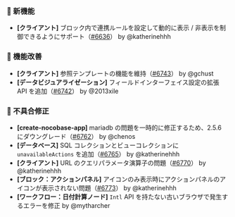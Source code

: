 ### 🎉 新機能

* **[クライアント]** ブロック内で連携ルールを設定して動的に表示 / 非表示を制御できるようにサポート（[#6636](https://github.com/nocobase/nocobase/pull/6636)） by @katherinehhh

### 🚀 機能改善

* **[クライアント]** 参照テンプレートの機能を維持（[#6743](https://github.com/nocobase/nocobase/pull/6743)） by @gchust
* **[データビジュアライゼーション]** フィールドインターフェイス設定の拡張 API を追加（[#6742](https://github.com/nocobase/nocobase/pull/6742)） by @2013xile

### 🐛 不具合修正

* **[create-nocobase-app]** mariadb の問題を一時的に修正するため、2.5.6 にダウングレード（[#6762](https://github.com/nocobase/nocobase/pull/6762)） by @chenos
* **[データベース]** SQL コレクションとビューコレクションに `unavailableActions` を追加（[#6765](https://github.com/nocobase/nocobase/pull/6765)） by @katherinehhh
* **[クライアント]** URL のクエリパラメータ演算子の問題（[#6770](https://github.com/nocobase/nocobase/pull/6770)） by @katherinehhh
* **[ブロック：アクションパネル]** アイコンのみ表示時にアクションパネルのアイコンが表示されない問題（[#6773](https://github.com/nocobase/nocobase/pull/6773)） by @katherinehhh
* **[ワークフロー：日付計算ノード]** `Intl` API を持たない古いブラウザで発生するエラーを修正 by @mytharcher
